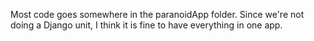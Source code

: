 Most code goes somewhere in the paranoidApp folder.
Since we're not doing a Django unit, I think it is fine to have everything in one app.
